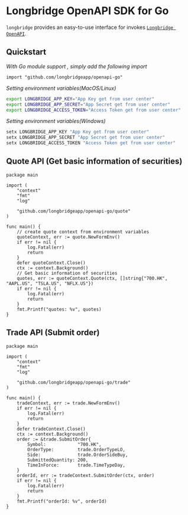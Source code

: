 # Longbridge OpenAPI SDK for Go

`longbridge` provides an easy-to-use interface for invokes [`Longbridge OpenAPI`](https://open.longbridgeapp.com/en/).

## Quickstart

_With Go module support , simply add the following import_

```golang
import "github.com/longbridgeapp/openapi-go"
```

_Setting environment variables(MacOS/Linux)_

```bash
export LONGBRIDGE_APP_KEY="App Key get from user center"
export LONGBRIDGE_APP_SECRET="App Secret get from user center"
export LONGBRIDGE_ACCESS_TOKEN="Access Token get from user center"
```

_Setting environment variables(Windows)_

```powershell
setx LONGBRIDGE_APP_KEY "App Key get from user center"
setx LONGBRIDGE_APP_SECRET "App Secret get from user center"
setx LONGBRIDGE_ACCESS_TOKEN "Access Token get from user center"
```

## Quote API (Get basic information of securities)

```golang
package main

import (
	"context"
	"fmt"
	"log"

	"github.com/longbridgeapp/openapi-go/quote"
)

func main() {
	// create quote context from environment variables
	quoteContext, err := quote.NewFormEnv()
	if err != nil {
		log.Fatal(err)
		return
	}
	defer quoteContext.Close()
	ctx := context.Background()
	// Get basic information of securities
	quotes, err := quoteContext.Quote(ctx, []string{"700.HK", "AAPL.US", "TSLA.US", "NFLX.US"})
	if err != nil {
		log.Fatal(err)
		return
	}
	fmt.Printf("quotes: %v", quotes)
}
```

## Trade API (Submit order)

```golang
package main

import (
	"context"
	"fmt"
	"log"

	"github.com/longbridgeapp/openapi-go/trade"
)

func main() {
	tradeContext, err := trade.NewFormEnv()
	if err != nil {
		log.Fatal(err)
		return
	}
	defer tradeContext.Close()
	ctx := context.Background()
	order := &trade.SubmitOrder{
		Symbol:            "700.HK",
		OrderType:         trade.OrderTypeLO,
		Side:              trade.OrderSideBuy,
		SubmittedQuantity: 200,
		TimeInForce:       trade.TimeTypeDay,
	}
	orderId, err := tradeContext.SubmitOrder(ctx, order)
	if err != nil {
		log.Fatal(err)
		return
	}
	fmt.Printf("orderId: %v", orderId)
}

```



